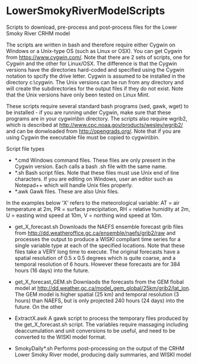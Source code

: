 # LowerSmokyRiverModelScripts
Scripts to download, pre-process and post-process files for the Lower Smoky River CRHM model

The scripts are written in bash and therefore require either Cygwin on Windows or a Unix-type OS (such as Linux or OSX).
You can get Cygwin from https://www.cygwin.com/.
Note that there are 2 sets of scripts, one for Cygwin and the other for Linux/OSX. The difference is that the Cygwin versions
have the directories hard-coded and specified using the Cygwin notation to spcify the drive letter. Cygwin is assumed to be installed in the directory c:\cygwin.
The Unix versions can be run from any directory and will create the subdirectories for the output files if they do not exist. Note that the Unix versions have only been tested on Linux Mint.

These scripts require several standard bash programs (sed, gawk, wget) to be installed - if you are running under Cygwin, make sure that these programs are in your cygwin\bin directory. The scripts also require wgrib2, which is described at http://www.cpc.noaa.gov/products/wesley/wgrib2/ and can be donwloaded from http://opengrads.org/. Note that if you are using Cygwin the executable file must be copied to cygwin\bin.

Script file types

*  *.cmd    Windows command files. These files are only present in the Cygwin version. Each calls a bash .sh file with the same name.
*  *.sh     Bash script files. Note that these files must use Unix end of line characters. If you are editing on Windows, user an editor such as Notepad++ which will handle Unix files properly.
*  *.awk    Gawk files. These are also Unix files.

In the examples below 'X' refers to the meteorological variable:
AT = air temperature at 2m, 
PR = surface precipitation,
RH = relative humidity at 2m,
U  = easting wind speed at 10m,
V =  northing wind speed at 10m.

* get_X_forecast.sh  Downloads the NAEFS ensemble forecast grib files from http://dd.weatheroffice.gc.ca/ensemble/naefs/grib2/raw and processes the output to produce a WISKI compliant time series for a single variable type at each of the specified locations. Note that these files take a VERY long time to execute. The original forecasts have a spatial resolution of 0.5 x 0.5 degrees which is quite coarse, and a temporal resolution of 6 hours. However these forecasts are for 384 hours (16 days) into the future.

* get_X_forecast_GEM.sh Downlaods the forecasts from the GEM flobal model at http://dd.weather.gc.ca/model_gem_global/25km/grib2/lat_lon. The GEM model is higher spatial (25 km) and temporal resolution (3 hours) than NAEFS, but is only projected 240 hours (24 days) into the future. On the other 

* ExtractX.awk  A gawk script to process the temporary files produced by the get_X_forecast.sh script. The variables require massaging including deaccumulation and unit conversions to be useful, and need to be converted to the WISKI model format.

* SmokyDaily*.sh Performs post-processing on the output of the CRHM Lower Smoky River model, producing daily summaries, and WISKI model 
